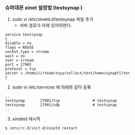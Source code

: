 ### 슈퍼데몬 xinet 설정법 (testsynap )
1. sudo vi  /etc/xinetd.d/testsynap 파일 추가
    * 서버 경로가 아래 있어야한다.
```
service testsynap
{
disable = no
flags = REUSE
socket_type = stream
wait = no
user = irteam
port = 27901
protocol = tcp
server = /home1/irteam/tuyy/collect/test/home/synapfilter
}
```

2. sudo vi /etc/services 에 아래와 같이 등록
```
..
testsynap       27901/tcp               # testsynap
testsynap       27901/udp               # testsynap
..
```

3. xindetd 재시작
```
$ /etc/rc.d/init.d/xinetd restart
```
